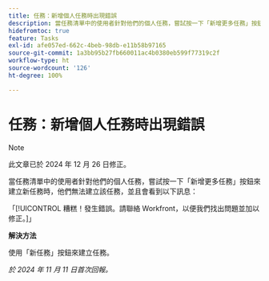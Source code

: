```yaml
---
title: 任務：新增個人任務時出現錯誤
description: 當任務清單中的使用者針對他們的個人任務，嘗試按一下「新增更多任務」按鈕來建立新任務時，他們無法建立該任務，並且會看到錯誤訊息。此問題有解決方法。
hidefromtoc: true
feature: Tasks
exl-id: afe057ed-662c-4beb-98db-e11b58b97165
source-git-commit: 1a3bb95b27fb660011ac4b0380eb599f77319c2f
workflow-type: ht
source-wordcount: '126'
ht-degree: 100%

---
```


# 任務：新增個人任務時出現錯誤

>[!NOTE]
>
>此文章已於 2024 年 12 月 26 日修正。

當任務清單中的使用者針對他們的個人任務，嘗試按一下「新增更多任務」按鈕來建立新任務時，他們無法建立該任務，並且會看到以下訊息：

「[!UICONTROL 糟糕！發生錯誤。請聯絡 Workfront，以便我們找出問題並加以修正。]」

**解決方法**

使用「新任務」按鈕來建立任務。

_於 2024 年 11 月 11 日首次回報。_
